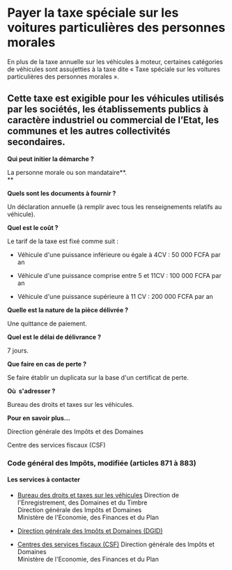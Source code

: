# Payer la taxe spéciale sur les voitures particulières des personnes morales

En plus de la taxe annuelle sur les véhicules à moteur, certaines catégories de véhicules sont assujetties à la taxe dite « Taxe spéciale sur les voitures particulières des personnes morales ».  
  
Cette taxe est exigible pour les véhicules utilisés par les sociétés, les établissements publics à caractère industriel ou commercial de l’Etat, les communes et les autres collectivités secondaires.
-------------------------------------------------------------------------------------------------------------------------------------------------------------------------------------------------------------------------------------------------------------------------------------------------------------------------------------------------------------------------------------------------------------

**Qui peut initier la démarche ?**

La personne morale ou son mandataire**.  
**

**Quels sont les documents à fournir ?**

Un déclaration annuelle (à remplir avec tous les renseignements relatifs au véhicule).  

**Quel est le coût ?**

Le tarif de la taxe est fixé comme suit :

*   Véhicule d'une puissance inférieure ou égale à 4CV : 50 000 FCFA par an  
    

*   Véhicule d'une puissance comprise entre 5 et 11CV : 100 000 FCFA par an  
    

*   Véhicule d'une puissance supérieure à 11 CV : 200 000 FCFA par an

**Quelle est la nature de la pièce délivrée ?**

Une quittance de paiement.

**Quel est le délai de délivrance ?**

7 jours.

**Que faire en cas de perte ?**

Se faire établir un duplicata sur la base d'un certificat de perte.

**Où  s'adresser ?**

Bureau des droits et taxes sur les véhicules.

**Pour en savoir plus...**

Direction générale des Impôts et des Domaines  

Centre des services fiscaux (CSF)

### Code général des Impôts, modifiée (articles 871 à 883)

#### Les services à contacter

*   [Bureau des droits et taxes sur les véhicules](../../../services/bureau-des-droits-et-taxes-sur-les-vehicules.md) Direction de l'Enregistrement, des Domaines et du Timbre  
    Direction générale des Impôts et Domaines  
    Ministère de l'Economie, des Finances et du Plan  
    
*   [Direction générale des Impôts et Domaines (DGID)](../../../services/direction-generale-des-impots-et-domaines-dgid.md)
*   [Centres des services fiscaux (CSF)](../../../services/centres-des-services-fiscaux-csf.md) Direction générale des Impôts et Domaines  
    Ministère de l'Economie, des Finances et du Plan